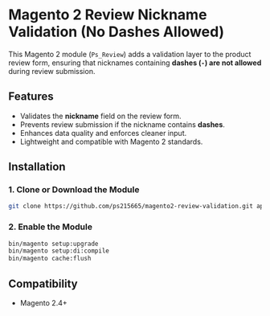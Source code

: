 # Magento 2 Review Nickname Validation (No Dashes Allowed)

This Magento 2 module (`Ps_Review`) adds a validation layer to the product review form, ensuring that nicknames containing **dashes (`-`) are not allowed** during review submission.

## Features
- Validates the **nickname** field on the review form.
- Prevents review submission if the nickname contains **dashes**.
- Enhances data quality and enforces cleaner input.
- Lightweight and compatible with Magento 2 standards.

## Installation

### 1. Clone or Download the Module
```sh
git clone https://github.com/ps215665/magento2-review-validation.git app/code/Ps/Review
```

### 2. Enable the Module
```sh
bin/magento setup:upgrade
bin/magento setup:di:compile
bin/magento cache:flush
```

## Compatibility
- Magento 2.4+
